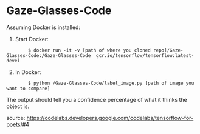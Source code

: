 # Gaze-Glasses-Code

Assuming Docker is installed:
1) Start Docker: 
```
        $ docker run -it -v [path of where you cloned repo]/Gaze-Glasses-Code:/Gaze-Glasses-Code  gcr.io/tensorflow/tensorflow:latest-devel
```
2) In Docker: 
```
        $ python /Gaze-Glasses-Code/label_image.py [path of image you want to compare]
```
The output should tell you a confidence percentage of what it thinks the object is.

source: https://codelabs.developers.google.com/codelabs/tensorflow-for-poets/#4
